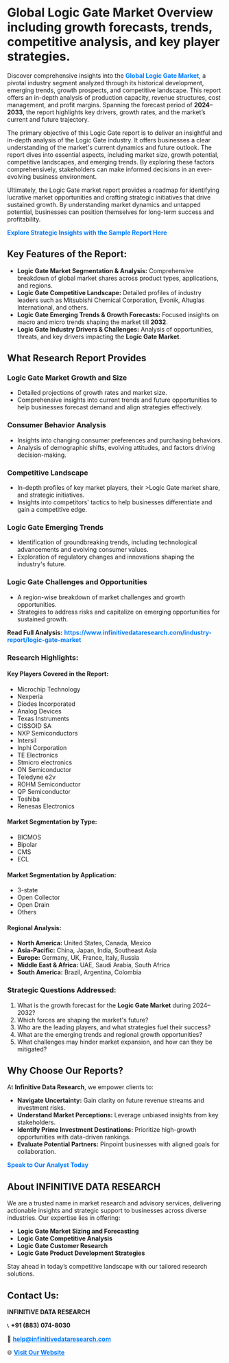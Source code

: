 <h1>Global Logic Gate Market Overview including growth forecasts, trends, competitive analysis, and key player strategies.</h1>
<p>
Discover comprehensive insights into the 
<a href="https://www.infinitivedataresearch.com/industry-report/logic-gate-market" rel="dofollow" style="color: #007BFF; text-decoration: none;"><strong>Global Logic Gate Market</strong></a>, a pivotal industry segment analyzed through its historical development, emerging trends, growth prospects, and competitive landscape. This report offers an in-depth analysis of production capacity, revenue structures, cost management, and profit margins. Spanning the forecast period of <strong>2024–2033</strong>, the report highlights key drivers, growth rates, and the market’s current and future trajectory.
</p>
<p>
The primary objective of this Logic Gate report is to deliver an insightful and in-depth analysis of the Logic Gate industry. It offers businesses a clear understanding of the market's current dynamics and future outlook. The report dives into essential aspects, including market size, growth potential, competitive landscapes, and emerging trends. By exploring these factors comprehensively, stakeholders can make informed decisions in an ever-evolving business environment.
</p>
<p>
Ultimately, the Logic Gate market report provides a roadmap for identifying lucrative market opportunities and crafting strategic initiatives that drive sustained growth. By understanding market dynamics and untapped potential, businesses can position themselves for long-term success and profitability.
</p>
<p>
<a href="https://www.infinitivedataresearch.com/request-sample/reportId=106358" style="color: #007BFF; text-decoration: none;"><strong>Explore Strategic Insights with the Sample Report Here</strong></a>
</p>

<h2>Key Features of the Report:</h2>
<ul>
<li><strong>Logic Gate Market Segmentation & Analysis:</strong> Comprehensive breakdown of global market shares across product types, applications, and regions.</li>
<li><strong>Logic Gate Competitive Landscape:</strong> Detailed profiles of industry leaders such as Mitsubishi Chemical Corporation, Evonik, Altuglas International, and others.</li>
<li><strong>Logic Gate Emerging Trends & Growth Forecasts:</strong> Focused insights on macro and micro trends shaping the market till <strong>2032</strong>.</li>
<li><strong>Logic Gate Industry Drivers & Challenges:</strong> Analysis of opportunities, threats, and key drivers impacting the <strong>Logic Gate Market</strong>.</li>
</ul>

<h2>What Research Report Provides</h2>
<h3>Logic Gate Market Growth and Size</h3>
<ul>
<li>Detailed projections of growth rates and market size.</li>
<li>Comprehensive insights into current trends and future opportunities to help businesses forecast demand and align strategies effectively.</li>
</ul>

<h3>Consumer Behavior Analysis</h3>
<ul>
<li>Insights into changing consumer preferences and purchasing behaviors.</li>
<li>Analysis of demographic shifts, evolving attitudes, and factors driving decision-making.</li>
</ul>

<h3>Competitive Landscape</h3>
<ul>
<li>In-depth profiles of key market players, their >Logic Gate market share, and strategic initiatives.</li>
<li>Insights into competitors' tactics to help businesses differentiate and gain a competitive edge.</li>
</ul>

<h3>Logic Gate Emerging Trends</h3>
<ul>
<li>Identification of groundbreaking trends, including technological advancements and evolving consumer values.</li>
<li>Exploration of regulatory changes and innovations shaping the industry's future.</li>
</ul>

<h3>Logic Gate Challenges and Opportunities</h3>
<ul>
<li>A region-wise breakdown of market challenges and growth opportunities.</li>
<li>Strategies to address risks and capitalize on emerging opportunities for sustained growth.</li>
</ul>
<p><strong>Read Full Analysis:</strong> <a href="https://www.infinitivedataresearch.com/industry-report/logic-gate-market" rel="dofollow" style="color: #007BFF; text-decoration: none;"><strong>https://www.infinitivedataresearch.com/industry-report/logic-gate-market</strong></a></p>
<h3>Research Highlights:</h3>
<h4>Key Players Covered in the Report:</h4>
<ul><li>Microchip Technology</li><li>Nexperia</li><li>Diodes Incorporated</li><li>Analog Devices</li><li>Texas Instruments</li><li>CISSOID SA</li><li>NXP Semiconductors</li><li>Intersil</li><li>Inphi Corporation</li><li>TE Electronics</li><li>Stmicro electronics</li><li>ON Semiconductor</li><li>Teledyne e2v</li><li>ROHM Semiconductor</li><li>QP Semiconductor</li><li>Toshiba</li><li>Renesas Electronics</li></ul>
<h4>Market Segmentation by Type:</h4>
<ul><li>BICMOS</li><li>Bipolar</li><li>CMS</li><li>ECL</li></ul>
<h4>Market Segmentation by Application:</h4>
<ul><li>3-state</li><li>Open Collector</li><li>Open Drain</li><li>Others</li></ul>

<h4>Regional Analysis:</h4>
<ul>
<li><strong>North America:</strong> United States, Canada, Mexico</li>
<li><strong>Asia-Pacific:</strong> China, Japan, India, Southeast Asia</li>
<li><strong>Europe:</strong> Germany, UK, France, Italy, Russia</li>
<li><strong>Middle East & Africa:</strong> UAE, Saudi Arabia, South Africa</li>
<li><strong>South America:</strong> Brazil, Argentina, Colombia</li>
</ul>

<h3>Strategic Questions Addressed:</h3>
<ol>
<li>What is the growth forecast for the <strong>Logic Gate Market</strong> during 2024–2032?</li>
<li>Which forces are shaping the market's future?</li>
<li>Who are the leading players, and what strategies fuel their success?</li>
<li>What are the emerging trends and regional growth opportunities?</li>
<li>What challenges may hinder market expansion, and how can they be mitigated?</li>
</ol>

<h2>Why Choose Our Reports?</h2>
<p>At <strong>Infinitive Data Research</strong>, we empower clients to:</p>
<ul>
<li><strong>Navigate Uncertainty:</strong> Gain clarity on future revenue streams and investment risks.</li>
<li><strong>Understand Market Perceptions:</strong> Leverage unbiased insights from key stakeholders.</li>
<li><strong>Identify Prime Investment Destinations:</strong> Prioritize high-growth opportunities with data-driven rankings.</li>
<li><strong>Evaluate Potential Partners:</strong> Pinpoint businesses with aligned goals for collaboration.</li>
</ul>
<p><a href="https://www.infinitivedataresearch.com/industry-report/logic-gate-market" rel="dofollow" style="color: #007BFF; text-decoration: none;"><strong>Speak to Our Analyst Today</strong></a></p>

<h2>About INFINITIVE DATA RESEARCH</h2>
<p>We are a trusted name in market research and advisory services, delivering actionable insights and strategic support to businesses across diverse industries. Our expertise lies in offering:</p>
<ul>
<li><strong>Logic Gate Market Sizing and Forecasting</strong></li>
<li><strong>Logic Gate Competitive Analysis</strong></li>
<li><strong>Logic Gate Customer Research</strong></li>
<li><strong>Logic Gate Product Development Strategies</strong></li>
</ul>
<p>Stay ahead in today’s competitive landscape with our tailored research solutions.</p>

<h2>Contact Us:</h2>
<p><strong>INFINITIVE DATA RESEARCH</strong></p>
<p>📞 <strong>+91 (883) 074-8030</strong></p>
<p>📧 <strong><a href="mailto:help@infinitivedataresearch.com" style="color: #007BFF;">help@infinitivedataresearch.com</a></strong></p>
<p>🌐 <strong><a href="https://www.infinitivedataresearch.com" rel="dofollow" style="color: #007BFF;">Visit Our Website</a></strong></p>